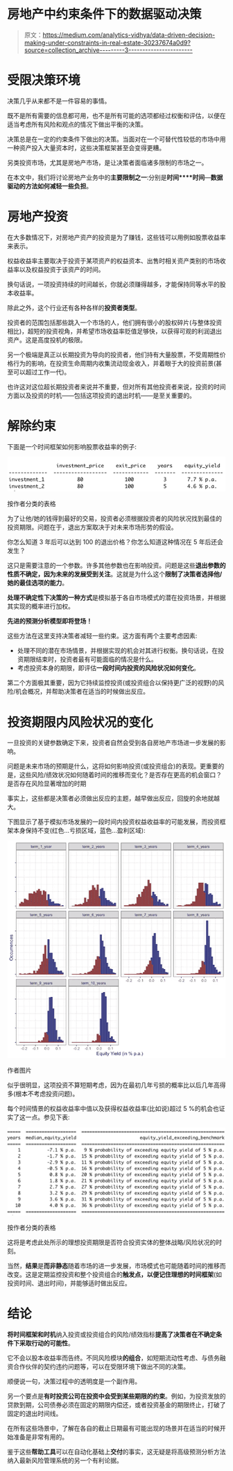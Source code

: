 # 房地产中约束条件下的数据驱动决策

> 原文：<https://medium.com/analytics-vidhya/data-driven-decision-making-under-constraints-in-real-estate-30237674a0d9?source=collection_archive---------3----------------------->

# 受限决策环境

决策几乎从来都不是一件容易的事情。

既不是所有需要的信息都可用，也不是所有可能的选项都经过权衡和评估，以便在适当考虑所有风险和观点的情况下做出平衡的决策。

决策总是在一定的约束条件下做出的决策。当面对在一个可替代性较低的市场中用一种资产投入大量资本时，这些决策框架甚至会变得更糟。

另类投资市场，尤其是房地产市场，是让决策者面临诸多限制的市场之一。

在本文中，我们将讨论房地产业务中的**主要限制之一**:分别是**时间****时间**—**数据驱动的方法如何减轻一些负担**。

# 房地产投资

在大多数情况下，对房地产资产的投资是为了赚钱，这些钱可以用例如股票收益率来表示。

权益收益率主要取决于投资于某项资产的权益资本、出售时相关资产类别的市场收益率以及权益投资于该资产的时间。

换句话说，一项投资持续的时间越长，你就必须赚得越多，才能保持同等水平的股本收益率。

除此之外，这个行业还有各种各样的**投资者类型**。

投资者的范围包括那些跳入一个市场的人，他们拥有很小的股权碎片(与整体投资相比)，超短的投资视角，并希望市场收益率贬值足够快，以获得可观的利润退出资产。这是高度投机的极限。

另一个极端是真正以长期投资为导向的投资者，他们持有大量股票，不受周期性价格行为的影响，在投资生命周期内收集流动现金收入，并着眼于大的投资前景(甚至可以超过工作一代)。

也许这对这位超长期投资者来说并不重要，但对所有其他投资者来说，投资的时间方面以及投资的时机——包括这项投资的退出时机——是至关重要的。

# 解除约束

下面是一个时间框架如何影响股票收益率的例子:

![](img/2d09ff8a9948380013c0d6d342eabc5f.png)

按作者分类的表格

为了让他/她的钱得到最好的交易，投资者必须根据投资者的风险状况找到最佳的投资期限。问题在于，退出方案取决于对未来市场形势的假设。

你怎么知道 3 年后可以达到 100 的退出价格？你怎么知道这种情况在 5 年后还会发生？

这只是需要注意的一个参数。许多其他参数也在影响投资。问题是这些**退出参数的性质不确定，因为未来的发展受到关注**。这就是为什么这个**限制了决策者选择他/她的最佳选项的能力**。

**处理不确定性下决策的一种方式**是模拟基于各自市场模式的潜在投资场景，并根据其实现的概率进行加权。

**先进的预测分析模型即将登场！**

这些方法在这里支持决策者减轻一些约束。这方面有两个主要考虑因素:

*   处理不同的潜在市场情景，并根据实现的机会对其进行权衡。换句话说，在投资期限结束时，投资者最有可能面临的情况是什么。
*   考虑投资本身的期限，即评估**一段时间内投资的风险状况如何变化**。

第二个方面极其重要，因为它持续监控投资(或投资组合以保持更广泛的视野)的风险/机会概况，并帮助决策者在适当的时候做出反应。

# 投资期限内风险状况的变化

一旦投资的关键参数确定下来，投资者自然会受到各自房地产市场进一步发展的影响。

问题是未来市场的预期是什么，这将如何影响投资(或投资组合)的表现。更重要的是，这些风险/绩效状况如何随着时间的推移而变化？是否存在更高的机会窗口？是否存在风险显著增加的时期

事实上，这些都是决策者必须做出反应的主题，越早做出反应，回旋的余地就越大。

下图显示了基于模拟市场发展的一段时间内投资权益收益率的可能发展，而投资框架本身保持不变(红色…亏损区域，蓝色…盈利区域):

![](img/fa087bd6595ca0c361d1df77c399febd.png)

作者图片

似乎很明显，这项投资不算短期考虑，因为在最初几年亏损的概率比以后几年高得多(根本不考虑投资问题)。

每个时间情景的权益收益率中值以及获得权益收益率(比如说)超过 5 %的机会也证实了这一点。参见下表:

![](img/96b6892f79505ab09b854e53504985d1.png)

按作者分类的表格

这将是考虑此处所示的理想投资期限是否符合投资实体的整体战略/风险状况的时刻。

当然，**结果**是**而非静态**随着市场的进一步发展，市场模式也可能随着时间的推移而改变。这是定期监控投资和整个投资组合的**触发点，以便记住理想的时间框架**(如投资时间、退出时间)，并能够适时做出反应。

# 结论

**将时间框架和时机**纳入投资或投资组合的风险/绩效指标**提高了决策者在不确定条件下采取行动的可能性**。

它不会以股本收益率而告终。不同风险模块**的组合**，如短期流动性考虑、与债务融资合作伙伴的契约违约问题等，可以在受限环境下做出不同的决策。

顺便说一句，决策过程中的透明度是一个副作用。

另一个要点是**有时投资公司在投资中会受到某些期限的约束**。例如，为投资发放的贷款到期，公司债券必须在固定的期限内偿还，或者投资基金的期限终止，打破了固定的退出时间线。

在所有这些场景中，了解在各自的截止日期最有可能出现的场景并在适当的时候开始准备是非常有用的。

鉴于这些**帮助工具**可以在自动化基础上**交付**的事实，这无疑是将高级预测分析方法纳入最新风险管理系统的另一个有利论据。